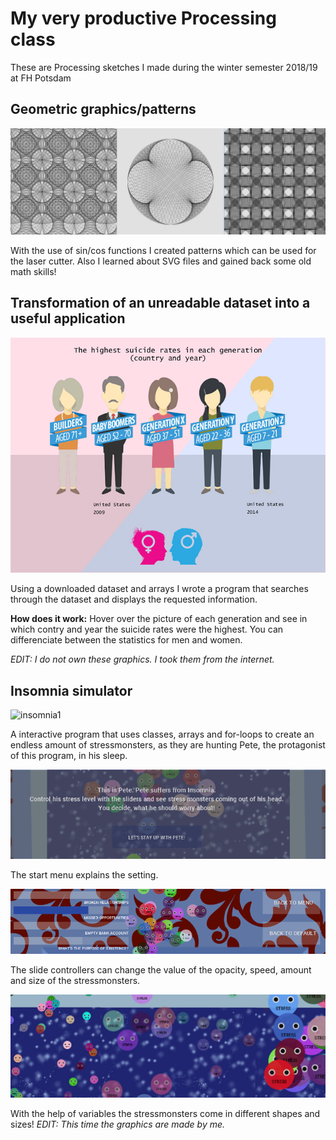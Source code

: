 # My very productive Processing class
These are Processing sketches I made during the winter semester 2018/19 at FH Potsdam

## Geometric graphics/patterns
![geometric patterns](/homework_07_Maria_kleeblatt/geometrischemuster.jpg)

With the use of sin/cos functions I created patterns which can be used for the laser cutter. Also I learned about SVG files and gained back some old math skills! 



## Transformation of an unreadable dataset into a useful application
![suicide rates](/suicide_rates/suiciderates.jpg)

Using a downloaded dataset and arrays I wrote a program that searches through the dataset and displays the requested information.

**How does it work:** Hover over the picture of each generation and see in which contry and year the suicide rates were the highest. You can differenciate between the statistics for men and women.

_EDIT: I do not own these graphics. I took them from the internet._



## Insomnia simulator
![insomnia1](/insomnia_simulator/simulator.gif)

A interactive program that uses classes, arrays and for-loops to create an endless amount of stressmonsters, as they are hunting Pete, the protagonist of this program, in his sleep.

![insomnia2](/insomnia_simulator/insomnia2.PNG)

The start menu explains the setting.

![insomnia3](/insomnia_simulator/insomnia3.PNG)

The slide controllers can change the value of the opacity, speed, amount and size of the stressmonsters.

![insomnia4](/insomnia_simulator/stressmonster.jpg)

With the help of variables the stressmonsters come in different shapes and sizes!
_EDIT: This time the graphics are made by me._
